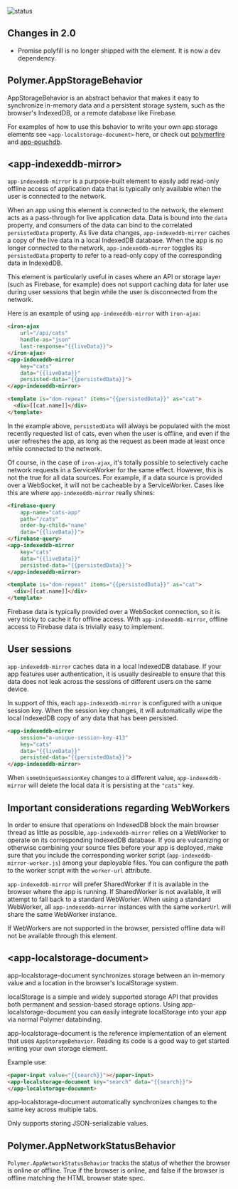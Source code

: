 
<!---

This README is automatically generated from the comments in these files:
app-indexeddb-mirror.html  app-localstorage-document.html  app-network-status-behavior.html  app-storage-behavior.html

Edit those files, and our readme bot will duplicate them over here!
Edit this file, and the bot will squash your changes :)

The bot does some handling of markdown. Please file a bug if it does the wrong
thing! https://github.com/PolymerLabs/tedium/issues

-->
![status](https://travis-ci.org/PolymerElements/app-storage.svg?branch=master)
## Changes in 2.0
* Promise polyfill is no longer shipped with the element. It is now a dev dependency.

## Polymer.AppStorageBehavior

AppStorageBehavior is an abstract behavior that makes it easy to
synchronize in-memory data and a persistent storage system, such as
the browser's IndexedDB, or a remote database like Firebase.

For examples of how to use this behavior to write your own app storage
elements see `<app-localstorage-document>` here, or check out
[polymerfire](https://github.com/Firebase/polymerfire) and
[app-pouchdb](https://github.com/PolymerElements/app-pouchdb).



## &lt;app-indexeddb-mirror&gt;

`app-indexeddb-mirror` is a purpose-built element to easily add read-only
offline access of application data that is typically only available when the
user is connected to the network.

When an app using this element is connected to the network, the element acts as
a pass-through for live application data. Data is bound into the `data`
property, and consumers of the data can bind to the correlated `persistedData`
property. As live data changes, `app-indexeddb-mirror` caches a copy of the live
data in a local IndexedDB database. When the app is no longer connected to the
network, `app-indexeddb-mirror` toggles its `persistedData` property to refer
to a read-only copy of the corresponding data in IndexedDB.

This element is particularly useful in cases where an API or storage layer (such
as Firebase, for example) does not support caching data for later use during
user sessions that begin while the user is disconnected from the network.

Here is an example of using `app-indexeddb-mirror` with `iron-ajax`:

```html
<iron-ajax
    url="/api/cats"
    handle-as="json"
    last-response="{{liveData}}">
</iron-ajax>
<app-indexeddb-mirror
    key="cats"
    data="{{liveData}}"
    persisted-data="{{persistedData}}">
</app-indexeddb-mirror>

<template is="dom-repeat" items="{{persistedData}}" as="cat">
  <div>[[cat.name]]</div>
</template>
```

In the example above, `persistedData` will always be populated with
the most recently requested list of cats, even when the user is offline, and
even if the user refreshes the app, as long as the request as been made at
least once while connected to the network.

Of course, in the case of `iron-ajax`, it's totally possible to selectively
cache network requests in a ServiceWorker for the same effect. However, this is
not the true for all data sources. For example, if a data source is provided
over a WebSocket, it will not be cacheable by a ServiceWorker. Cases like this
are where `app-indexeddb-mirror` really shines:

```html
<firebase-query
    app-name="cats-app"
    path="/cats"
    order-by-child="name"
    data="{{liveData}}">
</firebase-query>
<app-indexeddb-mirror
    key="cats"
    data="{{liveData}}"
    persisted-data="{{persistedData}}">
</app-indexeddb-mirror>

<template is="dom-repeat" items="{{persistedData}}" as="cat">
  <div>[[cat.name]]</div>
</template>
```

Firebase data is typically provided over a WebSocket connection, so it is very
tricky to cache it for offline access. With `app-indexeddb-mirror`, offline
access to Firebase data is trivially easy to implement.

## User sessions

`app-indexeddb-mirror` caches data in a local IndexedDB database. If your app
features user authentication, it is usually desireable to ensure that this data
does not leak across the sessions of different users on the same device.

In support of this, each `app-indexeddb-mirror` is configured with a unique
session key. When the session key changes, it will automatically wipe the local
IndexedDB copy of any data that has been persisted.

```html
<app-indexeddb-mirror
    session="a-unique-session-key-413"
    key="cats"
    data="{{liveData}}"
    persisted-data="{{persistedData}}">
</app-indexeddb-mirror>
```

When `someUniqueSessionKey` changes to a different value, `app-indexeddb-mirror`
will delete the local data it is persisting at the `"cats"` key.

## Important considerations regarding WebWorkers

In order to ensure that operations on IndexedDB block the main browser thread as
little as possible, `app-indexeddb-mirror` relies on a WebWorker to operate on
its corresponding IndexedDB database. If you are vulcanizing or otherwise
combining your source files before your app is deployed, make sure that you
include the corresponding worker script (`app-indexeddb-mirror-worker.js`)
among your deployable files. You can configure the path to the worker script
with the `worker-url` attribute.

`app-indexeddb-mirror` will prefer SharedWorker if it is available in the
browser where the app is running. If SharedWorker is not available, it will
attempt to fall back to a standard WebWorker. When using a standard WebWorker,
all `app-indexeddb-mirror` instances with the same `workerUrl` will share the
same WebWorker instance.

If WebWorkers are not supported in the browser, persisted offline data will not
be available through this element.



## &lt;app-localstorage-document&gt;

app-localstorage-document synchronizes storage between an in-memory
value and a location in the browser's localStorage system.

localStorage is a simple and widely supported storage API that provides both
permanent and session-based storage options. Using app-localstorage-document
you can easily integrate localStorage into your app via normal Polymer
databinding.

app-localstorage-document is the reference implementation of an element
that uses `AppStorageBehavior`. Reading its code is a good way to get
started writing your own storage element.

Example use:

```html
<paper-input value="{{search}}"></paper-input>
<app-localstorage-document key="search" data="{{search}}">
</app-localstorage-document>
```

app-localstorage-document automatically synchronizes changes to the
same key across multiple tabs.

Only supports storing JSON-serializable values.



## Polymer.AppNetworkStatusBehavior

`Polymer.AppNetworkStatusBehavior` tracks the status of whether the browser
is online or offline. True if the browser is online, and false if the browser is
offline matching the HTML browser state spec.


